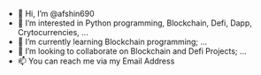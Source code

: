 - 👋 Hi, I’m @afshin690
- 👀 I’m interested in Python programming, Blockchain, Defi, Dapp, Crytocurrencies, ... 
- 🌱 I’m currently learning Blockchain programming; ...
- 💞️ I’m looking to collaborate on Blockchain and Defi Projects; ...
- 📫 You can reach me via my Email Address

<!---
afshin690/afshin690 is a ✨ special ✨ repository because its `README.md` (this file) appears on your GitHub profile.
You can click the Preview link to take a look at your changes.
--->
